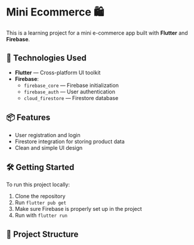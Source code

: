 # Mini Ecommerce 🛍️

This is a learning project for a mini e-commerce app built with **Flutter** and **Firebase**.

## 🚀 Technologies Used

- **Flutter** — Cross-platform UI toolkit
- **Firebase**:
  - `firebase_core` — Firebase initialization
  - `firebase_auth` — User authentication
  - `cloud_firestore` — Firestore database

## 📦 Features

- User registration and login
- Firestore integration for storing product data
- Clean and simple UI design

## 🛠️ Getting Started

To run this project locally:

1. Clone the repository
2. Run `flutter pub get`
3. Make sure Firebase is properly set up in the project
4. Run with `flutter run`

## 📁 Project Structure

